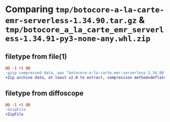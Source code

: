 # Comparing `tmp/botocore-a-la-carte-emr-serverless-1.34.90.tar.gz` & `tmp/botocore_a_la_carte_emr_serverless-1.34.91-py3-none-any.whl.zip`

## filetype from file(1)

```diff
@@ -1 +1 @@
-gzip compressed data, was "botocore-a-la-carte-emr-serverless-1.34.90.tar", last modified: Wed Apr 24 01:02:09 2024, max compression
+Zip archive data, at least v2.0 to extract, compression method=deflate
```

## filetype from diffoscope

```diff
@@ -1 +1 @@
-GzipFile
+ZipFile
```

